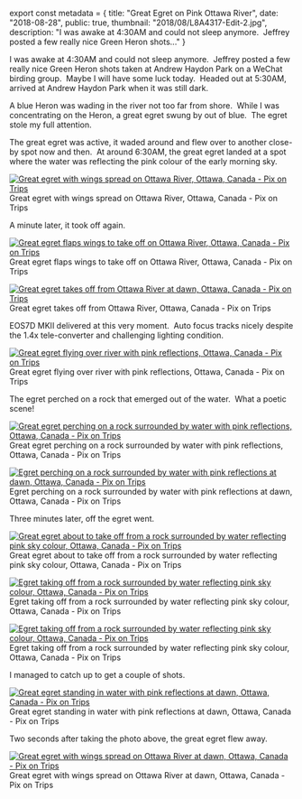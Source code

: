 export const metadata = { title: "Great Egret on Pink Ottawa River", date: "2018-08-28", public: true, thumbnail: "2018/08/L8A4317-Edit-2.jpg", description: "I was awake at 4:30AM and could not sleep anymore.  Jeffrey posted a few really nice Green Heron shots..." }

I was awake at 4:30AM and could not sleep anymore.  Jeffrey posted a few really nice Green Heron shots taken at Andrew Haydon Park on a WeChat birding group.  Maybe I will have some luck today.  Headed out at 5:30AM, arrived at Andrew Haydon Park when it was still dark.

A blue Heron was wading in the river not too far from shore.  While I was concentrating on the Heron, a great egret swung by out of blue.  The egret stole my full attention.

The great egret was active, it waded around and flew over to another close-by spot now and then.  At around 6:30AM, the great egret landed at a spot where the water was reflecting the pink colour of the early morning sky.

[![Great egret with wings spread on Ottawa River, Ottawa, Canada - Pix on Trips](http://pixontrips.com/wp-content/uploads/2018/08/L8A4270-Edit-3.jpg)](http://pixontrips.com/blogs/great-egret-on-pink-ottawa-river/great-egret-with-wings-spread/) Great egret with wings spread on Ottawa River, Ottawa, Canada - Pix on Trips

A minute later, it took off again.

[![Great egret flaps wings to take off on Ottawa River, Ottawa, Canada - Pix on Trips](http://pixontrips.com/wp-content/uploads/2018/08/L8A4315-Edit.jpg)](http://pixontrips.com/blogs/great-egret-on-pink-ottawa-river/great-egret-flapping-wings/) Great egret flaps wings to take off on Ottawa River, Ottawa, Canada - Pix on Trips

[![Great egret takes off from Ottawa River at dawn, Ottawa, Canada - Pix on Trips](http://pixontrips.com/wp-content/uploads/2018/08/L8A4317-Edit-2.jpg)](http://pixontrips.com/blogs/great-egret-on-pink-ottawa-river/great-egret-taking-off/) Great egret takes off from Ottawa River, Ottawa, Canada - Pix on Trips

EOS7D MKII delivered at this very moment.  Auto focus tracks nicely despite the 1.4x tele-converter and challenging lighting condition.

[![Great egret flying over river with pink reflections, Ottawa, Canada - Pix on Trips](http://pixontrips.com/wp-content/uploads/2018/08/L8A4322-Edit-2-2.jpg)](http://pixontrips.com/blogs/great-egret-on-pink-ottawa-river/great-egret-flying-over-river-with-pink-reflections-2/) Great egret flying over river with pink reflections, Ottawa, Canada - Pix on Trips

The egret perched on a rock that emerged out of the water.  What a poetic scene!

[![Great egret perching on a rock surrounded by water with pink reflections, Ottawa, Canada - Pix on Trips](http://pixontrips.com/wp-content/uploads/2018/08/L8A4343-Edit.jpg)](http://pixontrips.com/blogs/great-egret-on-pink-ottawa-river/great-egret-perching-on-a-rock-surrounded-by-water/) Great egret perching on a rock surrounded by water with pink reflections, Ottawa, Canada - Pix on Trips

[![Egret perching on a rock surrounded by water with pink reflections at dawn, Ottawa, Canada - Pix on Trips](http://pixontrips.com/wp-content/uploads/2018/08/L8A4359-Edit.jpg)](http://pixontrips.com/blogs/great-egret-on-pink-ottawa-river/egret-perching-on-a-rock-surrounded-by-water/) Egret perching on a rock surrounded by water with pink reflections at dawn, Ottawa, Canada - Pix on Trips

Three minutes later, off the egret went.

[![Great egret about to  take off from a rock surrounded by water reflecting pink sky colour, Ottawa, Canada - Pix on Trips](http://pixontrips.com/wp-content/uploads/2018/08/L8A4396-Edit.jpg)](http://pixontrips.com/blogs/great-egret-on-pink-ottawa-river/great-egret-about-to-take-off/) Great egret about to take off from a rock surrounded by water reflecting pink sky colour, Ottawa, Canada - Pix on Trips

[![Egret taking off from a rock surrounded by water reflecting pink sky colour, Ottawa, Canada - Pix on Trips](http://pixontrips.com/wp-content/uploads/2018/08/L8A4397-Edit.jpg)](http://pixontrips.com/blogs/great-egret-on-pink-ottawa-river/egret-taking-off/) Egret taking off from a rock surrounded by water reflecting pink sky colour, Ottawa, Canada - Pix on Trips

[![Egret taking off from a rock surrounded by water reflecting pink sky colour, Ottawa, Canada - Pix on Trips](http://pixontrips.com/wp-content/uploads/2018/08/L8A4398-Edit.jpg)](http://pixontrips.com/blogs/great-egret-on-pink-ottawa-river/egret-taking-off-2/) Egret taking off from a rock surrounded by water reflecting pink sky colour, Ottawa, Canada - Pix on Trips

I managed to catch up to get a couple of shots.

[![Great egret standing in water with pink reflections at dawn, Ottawa, Canada - Pix on Trips](http://pixontrips.com/wp-content/uploads/2018/08/L8A4419-Edit-3.jpg)](http://pixontrips.com/blogs/great-egret-on-pink-ottawa-river/great-egret-standing-in-water-at-dawn/) Great egret standing in water with pink reflections at dawn, Ottawa, Canada - Pix on Trips

Two seconds after taking the photo above, the great egret flew away.

[![Great egret with wings spread on Ottawa River at dawn, Ottawa, Canada - Pix on Trips](http://pixontrips.com/wp-content/uploads/2018/08/L8A4425-Edit-5.jpg)](http://pixontrips.com/blogs/great-egret-on-pink-ottawa-river/great-egret-with-wings-spread-2/) Great egret with wings spread on Ottawa River at dawn, Ottawa, Canada - Pix on Trips
